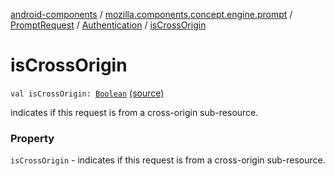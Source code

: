 [android-components](../../../index.md) / [mozilla.components.concept.engine.prompt](../../index.md) / [PromptRequest](../index.md) / [Authentication](index.md) / [isCrossOrigin](./is-cross-origin.md)

# isCrossOrigin

`val isCrossOrigin: `[`Boolean`](https://kotlinlang.org/api/latest/jvm/stdlib/kotlin/-boolean/index.html) [(source)](https://github.com/mozilla-mobile/android-components/blob/master/components/concept/engine/src/main/java/mozilla/components/concept/engine/prompt/PromptRequest.kt#L165)

indicates if this request is from a cross-origin sub-resource.

### Property

`isCrossOrigin` - indicates if this request is from a cross-origin sub-resource.